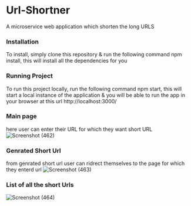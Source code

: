 # Url-Shortner
A microservice  web application which shorten the long URLS

### Installation
To install, simply clone this repository & run the following command npm install, this will install all the dependencies for you

### Running Project
To run this project locally, run the following command npm start, this will start a local instance of the application & you will be able to run the app in your browser at this url http://localhost:3000/
### Main page
here user can enter their URL for which they want short URL 
![Screenshot (462)](https://user-images.githubusercontent.com/70437002/124239747-a4d46800-db37-11eb-97b2-0e7dc0a45d63.png)

### Genrated Short Url
from genrated short url user can ridrect themselves to the page for which they enterd  url
![Screenshot (463)](https://user-images.githubusercontent.com/70437002/124240186-23310a00-db38-11eb-882a-b2825edd72a2.png)

### List of all the short Urls
![Screenshot (464)](https://user-images.githubusercontent.com/70437002/124240948-ea456500-db38-11eb-8c55-b149a4add2a3.png)
